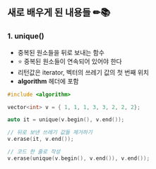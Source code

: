 ## 새로 배우게 된 내용들 ✏📚

### 1. unique()
- 중복된 원소들을 뒤로 보내는 함수
- ⭐ 중복된 원소들이 연속되어 있어야 한다
- 리턴값은 iterator, 벡터의 쓰레기 값의 첫 번째 위치
- **algorithm** 헤더에 포함

```c++
#include <algorithm>
```

```c++
vector<int> v = { 1, 1, 1, 3, 3, 2, 2, 2};

auto it = unique(v.begin(), v.end());

// 뒤로 보낸 쓰레기 값들 제거하기
v.erase(it, v.end());

// 코드 한 줄로 작성
v.erase(unique(v.begin(), v.end()), v.end());
```
